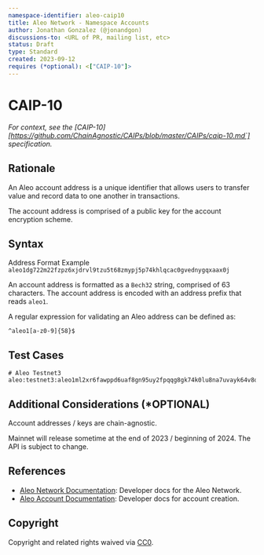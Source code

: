 ```yaml
---
namespace-identifier: aleo-caip10
title: Aleo Network - Namespace Accounts
author: Jonathan Gonzalez (@jonandgon)
discussions-to: <URL of PR, mailing list, etc>
status: Draft
type: Standard
created: 2023-09-12
requires (*optional): <["CAIP-10"]>
---
```


<!--You can leave these HTML comments in your merged CAIP and delete the 
 visible duplicate text guides, they will not appear and may be helpful to 
 refer to if you edit it again. This is the suggested template for new CAIPs.
 Note that an CAIP number will be assigned by an editor. When opening a pull
 request to submit your EIP, please use an abbreviated title in the 
 filename, `caipX.md`, all lowercase, no `-` between the CAIP and its 
 number.-->

# CAIP-10

*For context, see the [CAIP-10][https://github.com/ChainAgnostic/CAIPs/blob/master/CAIPs/caip-10.md`] specification.*
<!--"If you can't explain it simply, you don't understand it well enough." Provide a simplified and layman-accessible explanation of the CAIP.-->

## Rationale
<!--A short (~200 word) description of the technical issue being addressed.-->
An Aleo account address is a unique identifier that allows users to transfer value and record data to one another in transactions.

The account address is comprised of a public key for the account encryption scheme.

## Syntax

Address Format Example
`aleo1dg722m22fzpz6xjdrvl9tzu5t68zmypj5p74khlqcac0gvednygqxaax0j`

An account address is formatted as a `Bech32` string, comprised of 63 characters. The account address is encoded with an address prefix that reads `aleo1`.

A regular expression for validating an Aleo address can be defined as:

`^aleo1[a-z0-9]{58}$`

## Test Cases

```env
# Aleo Testnet3
aleo:testnet3:aleo1ml2xr6fawppd6uaf8gn95uy2fpqqg8gk74k0lu8na7uvayk64v8qu8hw5u
```

## Additional Considerations (*OPTIONAL)

Account addresses / keys are chain-agnostic.

Mainnet will release sometime at the end of 2023 / beginning of 2024. The API is subject to change.

## References
<!--Links to external resources that help understanding the CAIP better. This can e.g. be links to existing implementations.-->
- [Aleo Network Documentation][]: Developer docs for the Aleo Network.
- [Aleo Account Documentation][]: Developer docs for account creation.

[Aleo Network Documentation]: https://developer.aleo.org
[Aleo Account Documentation]: https://developer.aleo.org/concepts/accounts
[CAIP-2]: https://chainAgnostic.org/CAIPS/caip-2
[CAIP-10]: https://chainAgnostic.org/CAIPS/caip-10
[aleo CAIP-2]: aleo/caip2

## Copyright

Copyright and related rights waived via [CC0](https://creativecommons.org/publicdomain/zero/1.0/).
